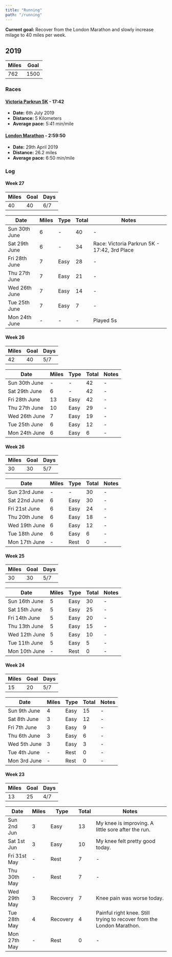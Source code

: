 ```yaml
---
title: "Running"
path: "/running"
---
```


**Current goal:** Recover from the London Marathon and slowly increase milage to 40 miles per week.

## 2019

| Miles | Goal |
| ----- | ---- |
| 762   | 1500 |

### Races

#### [Victoria Parkrun 5K](https://www.strava.com/activities/2508246526) - 17:42

- **Date:** 6th July 2019
- **Distance:** 5 Kilometers
- **Average pace:** 5:41 min/mile

#### [London Marathon](https://www.strava.com/activities/2325642618) - 2:59:50

- **Date:** 29th April 2019
- **Distance:** 26.2 miles
- **Average pace:** 6:50 min/mile

### Log

#### Week 27

| Miles | Goal | Days |
| ----- | ---- | ---- |
| 40    | 40   | 6/7  |

| Date          | Miles | Type | Total | Notes                                        |
| ------------- | ----- | ---- | ----- | -------------------------------------------- |
| Sun 30th June | 6     | -    | 40    | -                                            |
| Sat 29th June | 6     | -    | 34    | Race: Victoria Parkrun 5K - 17:42, 3rd Place |
| Fri 28th June | 7     | Easy | 28    | -                                            |
| Thu 27th June | 7     | Easy | 21    | -                                            |
| Wed 26th June | 7     | Easy | 14    | -                                            |
| Tue 25th June | 7     | Easy | 7     | -                                            |
| Mon 24th June | -     | -    | -     | Played 5s                                    |

#### Week 26

| Miles | Goal | Days |
| ----- | ---- | ---- |
| 42    | 40   | 5/7  |

| Date          | Miles | Type | Total | Notes |
| ------------- | ----- | ---- | ----- | ----- |
| Sun 30th June | -     | -    | 42    | -     |
| Sat 29th June | 6     | -    | 42    | -     |
| Fri 28th June | 13    | Easy | 42    | -     |
| Thu 27th June | 10    | Easy | 29    | -     |
| Wed 26th June | 7     | Easy | 19    | -     |
| Tue 25th June | 6     | Easy | 12    | -     |
| Mon 24th June | 6     | Easy | 6     | -     |

#### Week 26

| Miles | Goal | Days |
| ----- | ---- | ---- |
| 30    | 30   | 5/7  |

| Date          | Miles | Type | Total | Notes |
| ------------- | ----- | ---- | ----- | ----- |
| Sun 23rd June | -     | -    | 30    | -     |
| Sat 22nd June | 6     | Easy | 30    | -     |
| Fri 21st June | 6     | Easy | 24    | -     |
| Thu 20th June | 6     | Easy | 18    | -     |
| Wed 19th June | 6     | Easy | 12    | -     |
| Tue 18th June | 6     | Easy | 6     | -     |
| Mon 17th June | -     | Rest | 0     | -     |

#### Week 25

| Miles | Goal | Days |
| ----- | ---- | ---- |
| 30    | 30   | 5/7  |

| Date          | Miles | Type | Total | Notes |
| ------------- | ----- | ---- | ----- | ----- |
| Sun 16th June | 5     | Easy | 30    | -     |
| Sat 15th June | 5     | Easy | 25    | -     |
| Fri 14th June | 5     | Easy | 20    | -     |
| Thu 13th June | 5     | Easy | 15    | -     |
| Wed 12th June | 5     | Easy | 10    | -     |
| Tue 11th June | 5     | Easy | 5     | -     |
| Mon 10th June | -     | Rest | 0     | -     |

#### Week 24

| Miles | Goal | Days |
| ----- | ---- | ---- |
| 15    | 20   | 5/7  |

| Date         | Miles | Type | Total | Notes |
| ------------ | ----- | ---- | ----- | ----- |
| Sun 9th June | 4     | Easy | 15    | -     |
| Sat 8th June | 3     | Easy | 12    | -     |
| Fri 7th June | 3     | Easy | 9     | -     |
| Thu 6th June | 3     | Easy | 6     | -     |
| Wed 5th June | 3     | Easy | 3     | -     |
| Tue 4th June | -     | Rest | 0     | -     |
| Mon 3rd June | -     | Rest | 0     | -     |

#### Week 23

| Miles | Goal | Days |
| ----- | ---- | ---- |
| 13    | 25   | 4/7  |

| Date         | Miles | Type     | Total | Notes                                                                 |
| ------------ | ----- | -------- | ----- | --------------------------------------------------------------------- |
| Sun 2nd Jun  | 3     | Easy     | 13    | My knee is improving. A little sore after the run.                    |
| Sat 1st Jun  | 3     | Easy     | 10    | My knee felt pretty good today.                                       |
| Fri 31st May | -     | Rest     | 7     | -                                                                     |
| Thu 30th May | -     | Rest     | 7     | -                                                                     |
| Wed 29th May | 3     | Recovery | 7     | Knee pain was worse today.                                            |
| Tue 28th May | 4     | Recovery | 4     | Painful right knee. Still trying to recover from the London Marathon. |
| Mon 27th May | -     | Rest     | 0     | -                                                                     |
